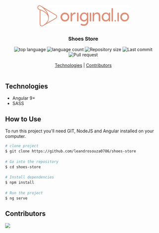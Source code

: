 <h1 align="center">
  <img src="./src/assets/img/logo.svg">
  <br>
</h1>

<h3 align="center">
<strong>Shoes Store</strong>
</h3>

<p align="center">

  <img alt="top language" src="https://img.shields.io/github/languages/top/leandrosouza0786/shoes-store?style=flat-square">
  <img alt="language count" src="https://img.shields.io/github/languages/count/leandrosouza0786/shoes-store?style=flat-square">
  <img alt="Repository size" src="https://img.shields.io/github/repo-size/leandrosouza0786/shoes-store?style=flat-square">
  <img alt="Last commit" src="https://img.shields.io/github/last-commit/leandrosouza0786/shoes-store?style=flat-square">
  <img alt="Pull request" src="https://img.shields.io/github/issues-pr/leandrosouza0786/shoes-store?style=flat-square">
  <br>
  <br>
  <a href="#technologies">Technologies</a> | 
  <a href="#contributors"> Contributors </a>
  <br>
  <br>
</p>

## Technologies

- Angular 9+
- SASS

## How to Use

To run this project you'll need GIT, NodeJS and Angular installed on your computer.

```bash
# clone project
$ git clone https://github.com/leandrosouza0786/shoes-store

# Go into the repository
$ cd shoes-store

# Install dependencies
$ npm install

# Run the project
$ ng serve

```

## Contributors

<a href="https://github.com/leandrosouza0786/shoes-store/graphs/contributors">
  <img src="https://contributors-img.web.app/image?repo=leandrosouza0786/shoes-store" />
</a>
